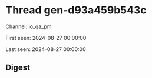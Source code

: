 # Thread gen-d93a459b543c
Channel: io_qa_pm

First seen: 2024-08-27 00:00:00

Last seen: 2024-08-27 00:00:00

## Digest


